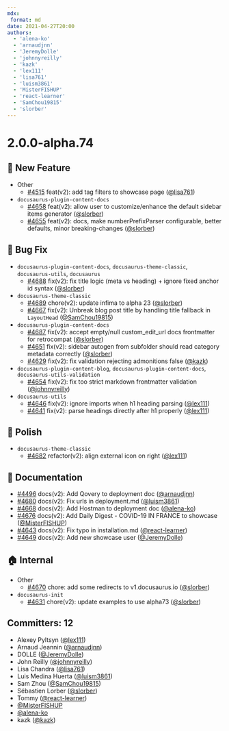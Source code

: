 ```yaml
---
mdx:
 format: md
date: 2021-04-27T20:00
authors:
  - 'alena-ko'
  - 'arnaudjnn'
  - 'JeremyDolle'
  - 'johnnyreilly'
  - 'kazk'
  - 'lex111'
  - 'lisa761'
  - 'luism3861'
  - 'MisterFISHUP'
  - 'react-learner'
  - 'SamChou19815'
  - 'slorber'
---
```


# 2.0.0-alpha.74

<!-- truncate -->

## :rocket: New Feature

- Other
  - [#4515](https://github.com/facebook/docusaurus/pull/4515) feat(v2): add tag filters to showcase page ([@lisa761](https://github.com/lisa761))
- `docusaurus-plugin-content-docs`
  - [#4658](https://github.com/facebook/docusaurus/pull/4658) feat(v2): allow user to customize/enhance the default sidebar items generator ([@slorber](https://github.com/slorber))
  - [#4655](https://github.com/facebook/docusaurus/pull/4655) feat(v2): docs, make numberPrefixParser configurable, better defaults, minor breaking-changes ([@slorber](https://github.com/slorber))

## :bug: Bug Fix

- `docusaurus-plugin-content-docs`, `docusaurus-theme-classic`, `docusaurus-utils`, `docusaurus`
  - [#4688](https://github.com/facebook/docusaurus/pull/4688) fix(v2): fix title logic (meta vs heading) + ignore fixed anchor id syntax ([@slorber](https://github.com/slorber))
- `docusaurus-theme-classic`
  - [#4689](https://github.com/facebook/docusaurus/pull/4689) chore(v2): update infima to alpha 23 ([@slorber](https://github.com/slorber))
  - [#4667](https://github.com/facebook/docusaurus/pull/4667) fix(v2): Unbreak blog post title by handling title fallback in `LayoutHead` ([@SamChou19815](https://github.com/SamChou19815))
- `docusaurus-plugin-content-docs`
  - [#4687](https://github.com/facebook/docusaurus/pull/4687) fix(v2): accept empty/null custom_edit_url docs frontmatter for retrocompat ([@slorber](https://github.com/slorber))
  - [#4651](https://github.com/facebook/docusaurus/pull/4651) fix(v2): sidebar autogen from subfolder should read category metadata correctly ([@slorber](https://github.com/slorber))
  - [#4629](https://github.com/facebook/docusaurus/pull/4629) fix(v2): fix validation rejecting admonitions false ([@kazk](https://github.com/kazk))
- `docusaurus-plugin-content-blog`, `docusaurus-plugin-content-docs`, `docusaurus-utils-validation`
  - [#4654](https://github.com/facebook/docusaurus/pull/4654) fix(v2): fix too strict markdown frontmatter validation ([@johnnyreilly](https://github.com/johnnyreilly))
- `docusaurus-utils`
  - [#4646](https://github.com/facebook/docusaurus/pull/4646) fix(v2): ignore imports when h1 heading parsing ([@lex111](https://github.com/lex111))
  - [#4641](https://github.com/facebook/docusaurus/pull/4641) fix(v2): parse headings directly after h1 properly ([@lex111](https://github.com/lex111))

## :nail_care: Polish

- `docusaurus-theme-classic`
  - [#4682](https://github.com/facebook/docusaurus/pull/4682) refactor(v2): align external icon on right ([@lex111](https://github.com/lex111))

## :memo: Documentation

- [#4496](https://github.com/facebook/docusaurus/pull/4496) docs(v2): Add Qovery to deployment doc ([@arnaudjnn](https://github.com/arnaudjnn))
- [#4680](https://github.com/facebook/docusaurus/pull/4680) docs(v2): Fix urls in deployment.md ([@luism3861](https://github.com/luism3861))
- [#4668](https://github.com/facebook/docusaurus/pull/4668) docs(v2): Add Hostman to deployment doc ([@alena-ko](https://github.com/alena-ko))
- [#4676](https://github.com/facebook/docusaurus/pull/4676) docs(v2): Add Daily Digest - COVID-19 IN FRANCE to showcase ([@MisterFISHUP](https://github.com/MisterFISHUP))
- [#4643](https://github.com/facebook/docusaurus/pull/4643) docs(v2): Fix typo in installation.md ([@react-learner](https://github.com/react-learner))
- [#4649](https://github.com/facebook/docusaurus/pull/4649) docs(v2): Add new showcase user ([@JeremyDolle](https://github.com/JeremyDolle))

## :house: Internal

- Other
  - [#4670](https://github.com/facebook/docusaurus/pull/4670) chore: add some redirects to v1.docusaurus.io ([@slorber](https://github.com/slorber))
- `docusaurus-init`
  - [#4631](https://github.com/facebook/docusaurus/pull/4631) chore(v2): update examples to use alpha73 ([@slorber](https://github.com/slorber))

## Committers: 12

- Alexey Pyltsyn ([@lex111](https://github.com/lex111))
- Arnaud Jeannin ([@arnaudjnn](https://github.com/arnaudjnn))
- DOLLE ([@JeremyDolle](https://github.com/JeremyDolle))
- John Reilly ([@johnnyreilly](https://github.com/johnnyreilly))
- Lisa Chandra ([@lisa761](https://github.com/lisa761))
- Luis Medina Huerta ([@luism3861](https://github.com/luism3861))
- Sam Zhou ([@SamChou19815](https://github.com/SamChou19815))
- Sébastien Lorber ([@slorber](https://github.com/slorber))
- Tommy ([@react-learner](https://github.com/react-learner))
- [@MisterFISHUP](https://github.com/MisterFISHUP)
- [@alena-ko](https://github.com/alena-ko)
- kazk ([@kazk](https://github.com/kazk))